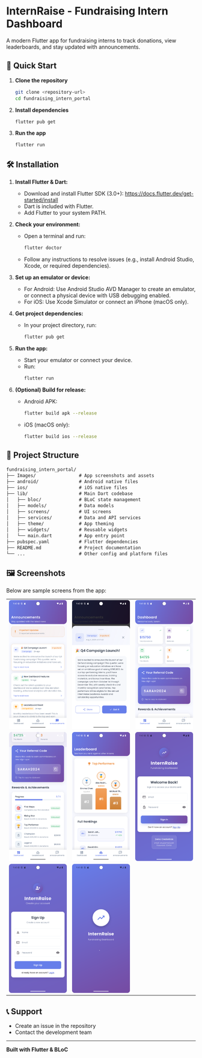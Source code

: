 # InternRaise - Fundraising Intern Dashboard

A modern Flutter app for fundraising interns to track donations, view leaderboards, and stay updated with announcements.

## 🚀 Quick Start

1. **Clone the repository**
   ```bash
   git clone <repository-url>
   cd fundraising_intern_portal
   ```
2. **Install dependencies**
   ```bash
   flutter pub get
   ```
3. **Run the app**
   ```bash
   flutter run
   ```

## 🛠️ Installation

1. **Install Flutter & Dart:**
   - Download and install Flutter SDK (3.0+): https://docs.flutter.dev/get-started/install
   - Dart is included with Flutter.
   - Add Flutter to your system PATH.

2. **Check your environment:**
   - Open a terminal and run:
     ```bash
     flutter doctor
     ```
   - Follow any instructions to resolve issues (e.g., install Android Studio, Xcode, or required dependencies).

3. **Set up an emulator or device:**
   - For Android: Use Android Studio AVD Manager to create an emulator, or connect a physical device with USB debugging enabled.
   - For iOS: Use Xcode Simulator or connect an iPhone (macOS only).

4. **Get project dependencies:**
   - In your project directory, run:
     ```bash
     flutter pub get
     ```

5. **Run the app:**
   - Start your emulator or connect your device.
   - Run:
     ```bash
     flutter run
     ```

6. **(Optional) Build for release:**
   - Android APK:
     ```bash
     flutter build apk --release
     ```
   - iOS (macOS only):
     ```bash
     flutter build ios --release
     ```

## 📂 Project Structure

```
fundraising_intern_portal/
├── Images/                # App screenshots and assets
├── android/               # Android native files
├── ios/                   # iOS native files
├── lib/                   # Main Dart codebase
│   ├── bloc/              # BLoC state management
│   ├── models/            # Data models
│   ├── screens/           # UI screens
│   ├── services/          # Data and API services
│   ├── theme/             # App theming
│   ├── widgets/           # Reusable widgets
│   └── main.dart          # App entry point
├── pubspec.yaml           # Flutter dependencies
├── README.md              # Project documentation
└── ...                    # Other config and platform files
```

## 🖼️ Screenshots

Below are sample screens from the app:

<table>
  <tr>
    <td><img src="Images/Announcement.png" width="200"/></td>
    <td><img src="Images/Announcement1.png" width="200"/></td>
    <td><img src="Images/Dashboard1.png" width="200"/></td>
  </tr>
  <tr>
    <td><img src="Images/Dashboard2.png" width="200"/></td>
    <td><img src="Images/Leaderboard.png" width="200"/></td>
    <td><img src="Images/Login.png" width="200"/></td>
  </tr>
  <tr>
    <td><img src="Images/Signup.png" width="200"/></td>
    <td><img src="Images/Splash.png" width="200"/></td>
    <td></td>
  </tr>
</table>


## 📞 Support

- Create an issue in the repository
- Contact the development team

---

**Built with Flutter & BLoC**
